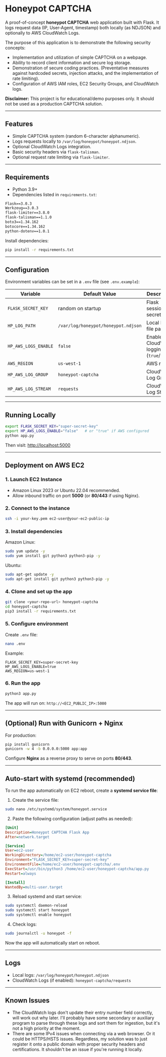 # Honeypot CAPTCHA

A proof-of-concept **honeypot CAPTCHA** web application built with Flask.
It logs request data (IP, User-Agent, timestamp) both locally (as NDJSON) and optionally to AWS CloudWatch Logs.

The purpose of this application is to demonstrate the following security concepts:
* Implementation and utilization of simple CAPTCHA on a webpage.
* Ability to record client information and secure log storage.
* Demonstration of secure coding practices. (Preventative measures against hardcoded secrets, injection attacks, and the implementation of rate limiting).
* Configuration of AWS IAM roles, EC2 Security Groups, and CloudWatch logs.

**Disclaimer:** This project is for educational/demo purposes only. It should not be used as a production CAPTCHA solution.

---

## Features

* Simple CAPTCHA system (random 6-character alphanumeric).
* Logs requests locally to `/var/log/honeypot/honeypot.ndjson`.
* Optional CloudWatch Logs integration.
* Basic security headers via `flask-talisman`.
* Optional request rate limiting via `flask-limiter`.

---

## Requirements

* Python 3.9+
* Dependencies listed in `requirements.txt`:

```txt
Flask==3.0.3  
Werkzeug==3.0.3  
flask-limiter==3.8.0  
flask-talisman==1.1.0  
boto3==1.34.162  
botocore==1.34.162  
python-dotenv==1.0.1
```

Install dependencies:

```bash
pip install -r requirements.txt
```

---

## Configuration

Environment variables can be set in a `.env` file (see `.env.example`):

| Variable             | Default Value                       | Description                                |
| -------------------- | ----------------------------------- | ------------------------------------------ |
| `FLASK_SECRET_KEY`   | random on startup                   | Flask session secret key                   |
| `HP_LOG_PATH`        | `/var/log/honeypot/honeypot.ndjson` | Local log file path                        |
| `HP_AWS_LOGS_ENABLE` | `false`                             | Enable CloudWatch logging (`true`/`false`) |
| `AWS_REGION`         | `us-west-1`                         | AWS region                                 |
| `HP_AWS_LOG_GROUP`   | `honeypot-captcha`                  | CloudWatch Log Group                       |
| `HP_AWS_LOG_STREAM`  | `requests`                          | CloudWatch Log Stream                      |

---

## Running Locally

```bash
export FLASK_SECRET_KEY="super-secret-key"
export HP_AWS_LOGS_ENABLE="false"   # or "true" if AWS configured
python app.py
```

Then visit: [http://localhost:5000](http://localhost:5000)

---

## Deployment on AWS EC2

### 1. Launch EC2 Instance

* Amazon Linux 2023 or Ubuntu 22.04 recommended.
* Allow inbound traffic on port **5000** (or **80/443** if using Nginx).

### 2. Connect to the instance

```bash
ssh -i your-key.pem ec2-user@your-ec2-public-ip
```

### 3. Install dependencies

Amazon Linux:

```bash
sudo yum update -y
sudo yum install git python3 python3-pip -y
```

Ubuntu:

```bash
sudo apt-get update -y
sudo apt-get install git python3 python3-pip -y
```

### 4. Clone and set up the app

```bash
git clone <your-repo-url> honeypot-captcha
cd honeypot-captcha
pip3 install -r requirements.txt
```

### 5. Configure environment

Create `.env` file:

```bash
nano .env
```

Example:

```env
FLASK_SECRET_KEY=super-secret-key
HP_AWS_LOGS_ENABLE=true
AWS_REGION=us-west-1
```

### 6. Run the app

```bash
python3 app.py
```

The app will run on:
`http://<EC2_PUBLIC_IP>:5000`

---

## (Optional) Run with Gunicorn + Nginx

For production:

```bash
pip install gunicorn
gunicorn -w 4 -b 0.0.0.0:5000 app:app
```

Configure **Nginx** as a reverse proxy to serve on ports **80/443**.

---

## Auto-start with systemd (recommended)

To run the app automatically on EC2 reboot, create a **systemd service file**:

1. Create the service file:

```bash
sudo nano /etc/systemd/system/honeypot.service
```

2. Paste the following configuration (adjust paths as needed):

```ini
[Unit]
Description=Honeypot CAPTCHA Flask App
After=network.target

[Service]
User=ec2-user
WorkingDirectory=/home/ec2-user/honeypot-captcha
Environment="FLASK_SECRET_KEY=super-secret-key"
EnvironmentFile=/home/ec2-user/honeypot-captcha/.env
ExecStart=/usr/bin/python3 /home/ec2-user/honeypot-captcha/app.py
Restart=always

[Install]
WantedBy=multi-user.target
```

3. Reload systemd and start service:

```bash
sudo systemctl daemon-reload
sudo systemctl start honeypot
sudo systemctl enable honeypot
```

4. Check logs:

```bash
sudo journalctl -u honeypot -f
```

Now the app will automatically start on reboot.

---

## Logs

* Local logs: `/var/log/honeypot/honeypot.ndjson`
* CloudWatch Logs (if enabled): `honeypot-captcha/requests`

---

## Known Issues
* The CloudWatch logs don't update their entry number field correctly, will work out why later. I'll probably have some secondary or auxiliary program to parse through these logs and sort them for ingestion, but it's not a high priority at the moment.
* There are some IPv4 issues when connecting via a web browser. Or it could be HTTPS/HSTS issues. Regardless, my solution was to just register it onto a public domain with proper security headers and certifications. It shouldn't be an issue if you're running it locally.
